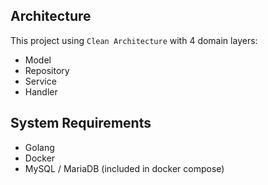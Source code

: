 ## Architecture

This project using `Clean Architecture` with 4 domain layers:

- Model
- Repository
- Service
- Handler
## System Requirements
- Golang
- Docker
- MySQL / MariaDB (included in docker compose)